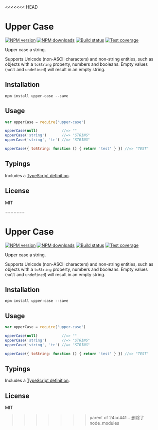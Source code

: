 <<<<<<< HEAD
# Upper Case

[![NPM version][npm-image]][npm-url]
[![NPM downloads][downloads-image]][downloads-url]
[![Build status][travis-image]][travis-url]
[![Test coverage][coveralls-image]][coveralls-url]

Upper case a string.

Supports Unicode (non-ASCII characters) and non-string entities, such as objects with a `toString` property, numbers and booleans. Empty values (`null` and `undefined`) will result in an empty string.

## Installation

```
npm install upper-case --save
```

## Usage

```js
var upperCase = require('upper-case')

upperCase(null)           //=> ""
upperCase('string')       //=> "STRING"
upperCase('string', 'tr') //=> "STRİNG"

upperCase({ toString: function () { return 'test' } }) //=> "TEST"
```

## Typings

Includes a [TypeScript definition](upper-case.d.ts).

## License

MIT

[npm-image]: https://img.shields.io/npm/v/upper-case.svg?style=flat
[npm-url]: https://npmjs.org/package/upper-case
[downloads-image]: https://img.shields.io/npm/dm/upper-case.svg?style=flat
[downloads-url]: https://npmjs.org/package/upper-case
[travis-image]: https://img.shields.io/travis/blakeembrey/upper-case.svg?style=flat
[travis-url]: https://travis-ci.org/blakeembrey/upper-case
[coveralls-image]: https://img.shields.io/coveralls/blakeembrey/upper-case.svg?style=flat
[coveralls-url]: https://coveralls.io/r/blakeembrey/upper-case?branch=master
=======
# Upper Case

[![NPM version][npm-image]][npm-url]
[![NPM downloads][downloads-image]][downloads-url]
[![Build status][travis-image]][travis-url]
[![Test coverage][coveralls-image]][coveralls-url]

Upper case a string.

Supports Unicode (non-ASCII characters) and non-string entities, such as objects with a `toString` property, numbers and booleans. Empty values (`null` and `undefined`) will result in an empty string.

## Installation

```
npm install upper-case --save
```

## Usage

```js
var upperCase = require('upper-case')

upperCase(null)           //=> ""
upperCase('string')       //=> "STRING"
upperCase('string', 'tr') //=> "STRİNG"

upperCase({ toString: function () { return 'test' } }) //=> "TEST"
```

## Typings

Includes a [TypeScript definition](upper-case.d.ts).

## License

MIT

[npm-image]: https://img.shields.io/npm/v/upper-case.svg?style=flat
[npm-url]: https://npmjs.org/package/upper-case
[downloads-image]: https://img.shields.io/npm/dm/upper-case.svg?style=flat
[downloads-url]: https://npmjs.org/package/upper-case
[travis-image]: https://img.shields.io/travis/blakeembrey/upper-case.svg?style=flat
[travis-url]: https://travis-ci.org/blakeembrey/upper-case
[coveralls-image]: https://img.shields.io/coveralls/blakeembrey/upper-case.svg?style=flat
[coveralls-url]: https://coveralls.io/r/blakeembrey/upper-case?branch=master
>>>>>>> parent of 24cc441... 删除了node_modules
